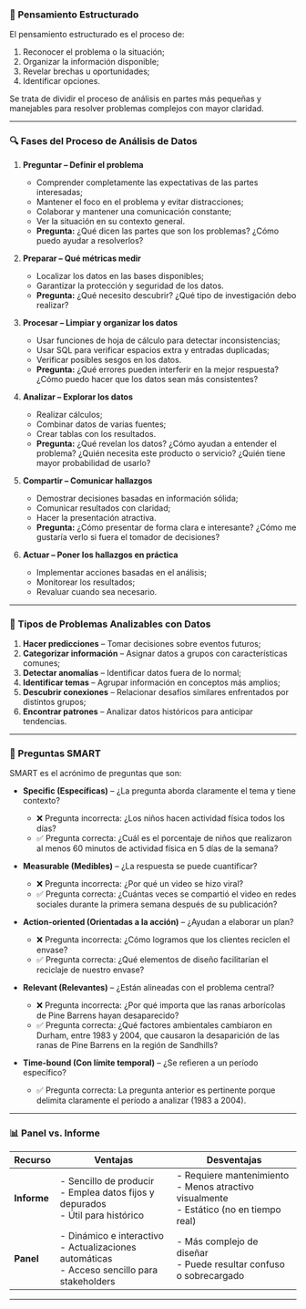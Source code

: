 ### 🧩 Pensamiento Estructurado

El pensamiento estructurado es el proceso de:

1. Reconocer el problema o la situación;
2. Organizar la información disponible;
3. Revelar brechas u oportunidades;
4. Identificar opciones.

Se trata de dividir el proceso de análisis en partes más pequeñas y manejables para resolver problemas complejos con mayor claridad.

---

### 🔍 Fases del Proceso de Análisis de Datos

1. **Preguntar – Definir el problema**
   - Comprender completamente las expectativas de las partes interesadas;
   - Mantener el foco en el problema y evitar distracciones;
   - Colaborar y mantener una comunicación constante;
   - Ver la situación en su contexto general.
   - **Pregunta:** ¿Qué dicen las partes que son los problemas? ¿Cómo puedo ayudar a resolverlos?

2. **Preparar – Qué métricas medir**
   - Localizar los datos en las bases disponibles;
   - Garantizar la protección y seguridad de los datos.
   - **Pregunta:** ¿Qué necesito descubrir? ¿Qué tipo de investigación debo realizar?

3. **Procesar – Limpiar y organizar los datos**
   - Usar funciones de hoja de cálculo para detectar inconsistencias;
   - Usar SQL para verificar espacios extra y entradas duplicadas;
   - Verificar posibles sesgos en los datos.
   - **Pregunta:** ¿Qué errores pueden interferir en la mejor respuesta? ¿Cómo puedo hacer que los datos sean más consistentes?

4. **Analizar – Explorar los datos**
   - Realizar cálculos;
   - Combinar datos de varias fuentes;
   - Crear tablas con los resultados.
   - **Pregunta:** ¿Qué revelan los datos? ¿Cómo ayudan a entender el problema? ¿Quién necesita este producto o servicio? ¿Quién tiene mayor probabilidad de usarlo?

5. **Compartir – Comunicar hallazgos**
   - Demostrar decisiones basadas en información sólida;
   - Comunicar resultados con claridad;
   - Hacer la presentación atractiva.
   - **Pregunta:** ¿Cómo presentar de forma clara e interesante? ¿Cómo me gustaría verlo si fuera el tomador de decisiones?

6. **Actuar – Poner los hallazgos en práctica**
   - Implementar acciones basadas en el análisis;
   - Monitorear los resultados;
   - Revaluar cuando sea necesario.

---

### 🧠 Tipos de Problemas Analizables con Datos

1. **Hacer predicciones** – Tomar decisiones sobre eventos futuros;
2. **Categorizar información** – Asignar datos a grupos con características comunes;
3. **Detectar anomalías** – Identificar datos fuera de lo normal;
4. **Identificar temas** – Agrupar información en conceptos más amplios;
5. **Descubrir conexiones** – Relacionar desafíos similares enfrentados por distintos grupos;
6. **Encontrar patrones** – Analizar datos históricos para anticipar tendencias.

---

### 🎯 Preguntas SMART

SMART es el acrónimo de preguntas que son:

- **Specific (Específicas)** – ¿La pregunta aborda claramente el tema y tiene contexto?
  - ❌ Pregunta incorrecta: ¿Los niños hacen actividad física todos los días?
  - ✅ Pregunta correcta: ¿Cuál es el porcentaje de niños que realizaron al menos 60 minutos de actividad física en 5 días de la semana?

- **Measurable (Medibles)** – ¿La respuesta se puede cuantificar?
  - ❌ Pregunta incorrecta: ¿Por qué un video se hizo viral?
  - ✅ Pregunta correcta: ¿Cuántas veces se compartió el video en redes sociales durante la primera semana después de su publicación?

- **Action-oriented (Orientadas a la acción)** – ¿Ayudan a elaborar un plan?
  - ❌ Pregunta incorrecta: ¿Cómo logramos que los clientes reciclen el envase?
  - ✅ Pregunta correcta: ¿Qué elementos de diseño facilitarían el reciclaje de nuestro envase?

- **Relevant (Relevantes)** – ¿Están alineadas con el problema central?
  - ❌ Pregunta incorrecta: ¿Por qué importa que las ranas arborícolas de Pine Barrens hayan desaparecido?
  - ✅ Pregunta correcta: ¿Qué factores ambientales cambiaron en Durham, entre 1983 y 2004, que causaron la desaparición de las ranas de Pine Barrens en la región de Sandhills?

- **Time-bound (Con límite temporal)** – ¿Se refieren a un período específico?
  - ✅ Pregunta correcta: La pregunta anterior es pertinente porque delimita claramente el período a analizar (1983 a 2004).

---

### 📊 Panel vs. Informe

| Recurso    | Ventajas                                                                                       | Desventajas                                                                  |
|------------|-------------------------------------------------------------------------------------------------|-------------------------------------------------------------------------------|
| **Informe** | - Sencillo de producir<br>- Emplea datos fijos y depurados<br>- Útil para histórico            | - Requiere mantenimiento<br>- Menos atractivo visualmente<br>- Estático (no en tiempo real) |
| **Panel**   | - Dinámico e interactivo<br>- Actualizaciones automáticas<br>- Acceso sencillo para stakeholders | - Más complejo de diseñar<br>- Puede resultar confuso o sobrecargado         |

---

